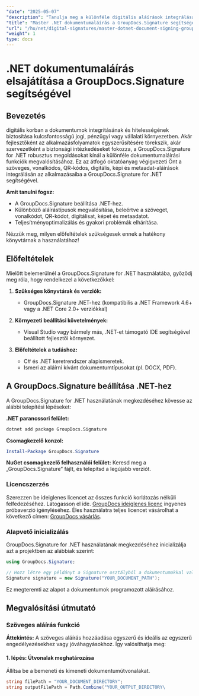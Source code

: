 ```yaml
---
"date": "2025-05-07"
"description": "Tanulja meg a különféle digitális aláírások integrálását a GroupDocs.Signature for .NET használatával. Növelje a dokumentumok biztonságát és hatékonyan korszerűsítse a folyamatokat."
"title": "Master .NET dokumentumaláírás a GroupDocs.Signature segítségével biztonságos digitális aláírásokhoz"
"url": "/hu/net/digital-signatures/master-dotnet-document-signing-groupdocs-signature/"
"weight": 1
type: docs
---
```

# .NET dokumentumaláírás elsajátítása a GroupDocs.Signature segítségével

## Bevezetés

digitális korban a dokumentumok integritásának és hitelességének biztosítása kulcsfontosságú jogi, pénzügyi vagy vállalati környezetben. Akár fejlesztőként az alkalmazásfolyamatok egyszerűsítésére törekszik, akár szervezetként a biztonsági intézkedéseket fokozza, a GroupDocs.Signature for .NET robusztus megoldásokat kínál a különféle dokumentumaláírási funkciók megvalósításához. Ez az átfogó oktatóanyag végigvezeti Önt a szöveges, vonalkódos, QR-kódos, digitális, képi és metaadat-aláírások integrálásán az alkalmazásaiba a GroupDocs.Signature for .NET segítségével.

**Amit tanulni fogsz:**
- A GroupDocs.Signature beállítása .NET-hez.
- Különböző aláírástípusok megvalósítása, beleértve a szöveget, vonalkódot, QR-kódot, digitálisat, képet és metaadatot.
- Teljesítményoptimalizálás és gyakori problémák elhárítása.

Nézzük meg, milyen előfeltételek szükségesek ennek a hatékony könyvtárnak a használatához!

## Előfeltételek

Mielőtt belemerülnél a GroupDocs.Signature for .NET használatába, győződj meg róla, hogy rendelkezel a következőkkel:

1. **Szükséges könyvtárak és verziók:**
   - GroupDocs.Signature .NET-hez (kompatibilis a .NET Framework 4.6+ vagy a .NET Core 2.0+ verziókkal)

2. **Környezeti beállítási követelmények:**
   - Visual Studio vagy bármely más, .NET-et támogató IDE segítségével beállított fejlesztői környezet.

3. **Előfeltételek a tudáshoz:**
   - C# és .NET keretrendszer alapismeretek.
   - Ismeri az aláírni kívánt dokumentumtípusokat (pl. DOCX, PDF).

## A GroupDocs.Signature beállítása .NET-hez

A GroupDocs.Signature for .NET használatának megkezdéséhez kövesse az alábbi telepítési lépéseket:

**.NET parancssori felület:**
```bash
dotnet add package GroupDocs.Signature
```

**Csomagkezelő konzol:**
```powershell
Install-Package GroupDocs.Signature
```

**NuGet csomagkezelő felhasználói felület:**
Keresd meg a „GroupDocs.Signature” fájlt, és telepítsd a legújabb verziót.

### Licencszerzés

Szerezzen be ideiglenes licencet az összes funkció korlátozás nélküli felfedezéséhez. Látogasson el ide. [GroupDocs ideiglenes licenc](https://purchase.groupdocs.com/temporary-license/) ingyenes próbaverzió igényléséhez. Éles használatra teljes licencet vásárolhat a következő címen: [GroupDocs vásárlás](https://purchase.groupdocs.com/buy).

### Alapvető inicializálás

GroupDocs.Signature for .NET használatának megkezdéséhez inicializálja azt a projektben az alábbiak szerint:

```csharp
using GroupDocs.Signature;

// Hozz létre egy példányt a Signature osztályból a dokumentumokkal való munkához
Signature signature = new Signature("YOUR_DOCUMENT_PATH");
```

Ez megteremti az alapot a dokumentumok programozott aláírásához.

## Megvalósítási útmutató

### Szöveges aláírás funkció

**Áttekintés:**
A szöveges aláírás hozzáadása egyszerű és ideális az egyszerű engedélyezésekhez vagy jóváhagyásokhoz. Így valósíthatja meg:

#### 1. lépés: Útvonalak meghatározása
Állítsa be a bemeneti és kimeneti dokumentumútvonalakat.

```csharp
string filePath = "YOUR_DOCUMENT_DIRECTORY";
string outputFilePath = Path.Combine("YOUR_OUTPUT_DIRECTORY\